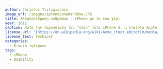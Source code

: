 ```yaml
---
author: Christos Tsiligiannis
image_url: /images/iphone5oneHandUse.JPG
title: Αλληλεπίδραση ανθρώπου - iPhone με το ένα χέρι
year: 2012
caption: Κατά την παρουσίαση του "νέου" τότε iPhone 5, η εταιρία Apple, τον σεπτέμβρη του 2012, κατάφερε με μεγάλη επιτυχία να μεγαλώσει την οθόνη του κορυφαίου της μοντέλου χωρίς να χαλάσει η έως τότε φήμη της για την χρήση κινητού με το ένα και μόνο χέρι.
license_url: "[https://en.wikipedia.org/wiki/Acme_(text_editor)#/media/File:Acme.png](https://www.techspot.com/articles-info/579/images/23b-j.webp)" 
license_text: Techspot
categories:
  - Κινητό τηλέφωνο
tags:
  - iPhone
  - Usability
---
```

